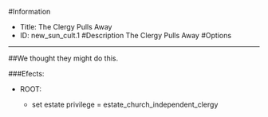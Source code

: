 #Information
 - Title: The Clergy Pulls Away
 - ID: new_sun_cult.1
#Description
The Clergy Pulls Away
#Options

___
##We thought they might do this.

###Efects:<ul><li>ROOT:</li><ul><li>set estate privilege = estate_church_independent_clergy</li></ul></ul>
